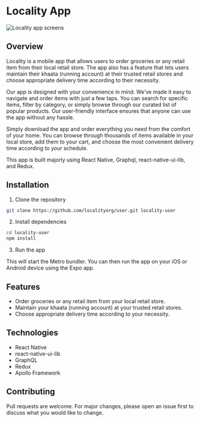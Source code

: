 # Locality App

<img src="https://www.ec2server.online/localityorg/logo/screens-user.png" alt="Locality app screens"/>

## Overview

Locality is a mobile app that allows users to order groceries or any retail item from their local retail store. The app also has a feature that lets users maintain their khaata (running account) at their trusted retail stores and choose appropriate delivery time according to their necessity.

Our app is designed with your convenience in mind. We’ve made it easy to navigate and order items with just a few taps. You can search for specific items, filter by category, or simply browse through our curated list of popular products. Our user-friendly interface ensures that anyone can use the app without any hassle.

Simply download the app and order everything you need from the comfort of your home. You can browse through thousands of items available in your local store, add them to your cart, and choose the most convenient delivery time according to your schedule.

This app is built majorly using React Native, Graphql, react-native-ui-lib, and Redux.

## Installation

1. Clone the repository

```bash
git clone https://github.com/localityorg/user.git locality-user
```

2. Install dependencies

```bash
cd locality-user
npm install
```

3. Run the app

This will start the Metro bundler. You can then run the app on your iOS or Android device using the Expo app.

## Features

- Order groceries or any retail item from your local retail store.
- Maintain your khaata (running account) at your trusted retail stores.
- Choose appropriate delivery time according to your necessity.

## Technologies

- React Native
- react-native-ui-lib
- GraphQL
- Redux
- Apollo Framework

## Contributing

Pull requests are welcome. For major changes, please open an issue first to discuss what you would like to change.
